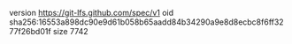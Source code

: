 version https://git-lfs.github.com/spec/v1
oid sha256:16553a898dc90e9d61b058b65aadd84b34290a9e8d8ecbc8f6ff3277f26bd01f
size 7742

